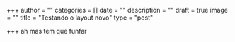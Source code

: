 +++
author = ""
categories = []
date = ""
description = ""
draft = true
image = ""
title = "Testando o layout novo"
type = "post"

+++
ah mas tem que funfar